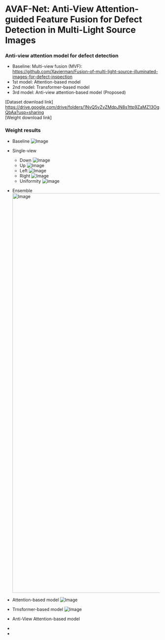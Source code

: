 # AVAF-Net: Anti-View Attention-guided Feature Fusion for Defect Detection in Multi-Light Source Images 
### Anti-view attention model for defect detection
- Baseline: Multi-view fusion (MVF): https://github.com/Xavierman/Fusion-of-multi-light-source-illuminated-images-for-defect-inspection
- 1st model: Attention-based model
- 2nd model: Transformer-based model
- 3rd model: Anti-view attention-based model (Proposed)



[Dataset download link] https://drive.google.com/drive/folders/1NvQ5vZvZMdpJN8s1ttp9ZaMZ13OgQbAa?usp=sharing<br>[Weight download link]



### Weight results
- Baseline
  ![Image](https://github.com/user-attachments/assets/158cb349-0190-4522-b071-a9fa48b39cda)

- Single-view  
    - Down
      ![Image](https://github.com/user-attachments/assets/34b54803-c299-4954-b595-b574734f5232)
    - Up
      ![Image](https://github.com/user-attachments/assets/8396eba6-7115-447d-82ad-8f920a7d070f)
    - Left
      ![Image](https://github.com/user-attachments/assets/1edbcc26-4264-49bb-90e0-1254980695ee)
    - Right
      ![Image](https://github.com/user-attachments/assets/791a0dbe-cfcf-4e47-a6ec-7c1cc9dc32f4)
    - Uniformity
      ![image](https://github.com/user-attachments/assets/00f11c86-87fb-4ea5-89ca-8339ac2fce53)

- Ensemble
  <img width="1302" alt="Image" src="https://github.com/user-attachments/assets/7d965e42-85f5-49e0-86bc-a2a24ea91592" />

- Attention-based model
  ![Image](https://github.com/user-attachments/assets/d2b82867-6c5b-4925-b4e2-ce75b1efbdcd)  

- Trnsformer-based model
  ![Image](https://github.com/user-attachments/assets/b85a9d05-b67a-4e5c-9964-9eac9424d17a)

- Anti-View Attention-based model
- 
- 
